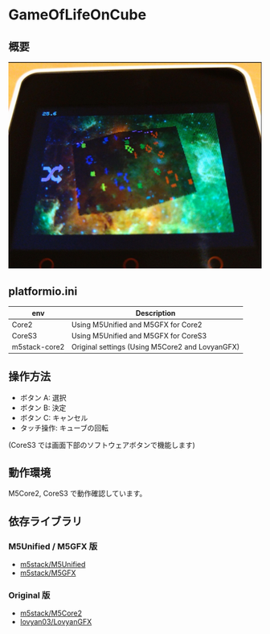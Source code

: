 # GameOfLifeOnCube

## 概要

![Thumbnail](images/thumbnail.jpg)

## platformio.ini

|env|Description|
|---|---|
|Core2|Using M5Unified and M5GFX for Core2|
|CoreS3|Using M5Unified and M5GFX for CoreS3|
|m5stack-core2|Original settings (Using M5Core2 and LovyanGFX) |

## 操作方法

* ボタン A: 選択
* ボタン B: 決定
* ボタン C: キャンセル
* タッチ操作: キューブの回転

(CoreS3 では画面下部のソフトウェアボタンで機能します)

## 動作環境

M5Core2, CoreS3 で動作確認しています。

## 依存ライブラリ

### M5Unified / M5GFX 版
* [m5stack/M5Unified](https://github.com/m5stack/M5Core2)
* [m5stack/M5GFX](https://github.com/m5stack/M5GFX)

### Original 版
* [m5stack/M5Core2](https://github.com/m5stack/M5Core2)
* [lovyan03/LovyanGFX](https://github.com/lovyan03/LovyanGFX)

